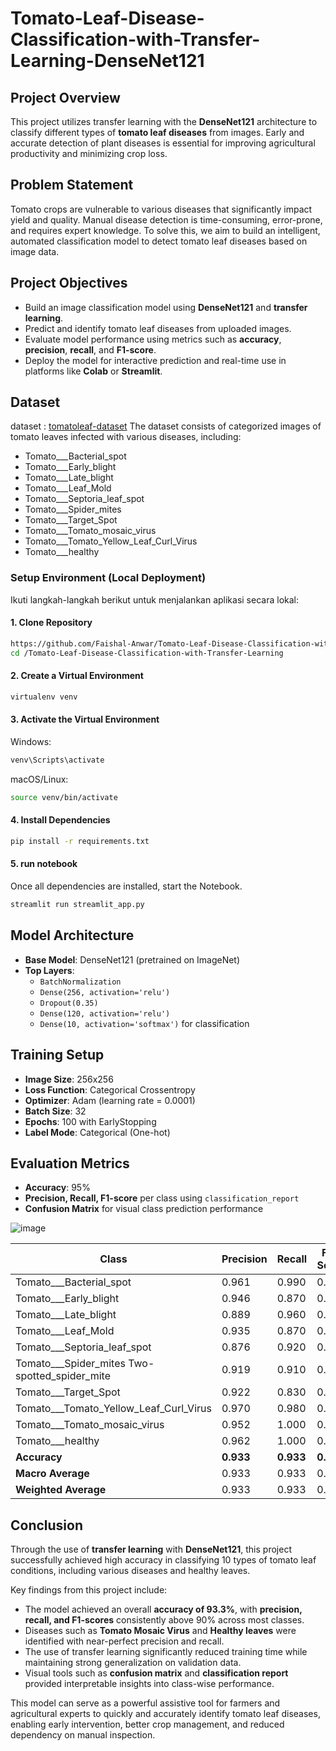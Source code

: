 # Tomato-Leaf-Disease-Classification-with-Transfer-Learning-DenseNet121

## Project Overview

This project utilizes transfer learning with the **DenseNet121** architecture to classify different types of **tomato leaf diseases** from images. Early and accurate detection of plant diseases is essential for improving agricultural productivity and minimizing crop loss.


## Problem Statement

Tomato crops are vulnerable to various diseases that significantly impact yield and quality. Manual disease detection is time-consuming, error-prone, and requires expert knowledge. To solve this, we aim to build an intelligent, automated classification model to detect tomato leaf diseases based on image data.


## Project Objectives

- Build an image classification model using **DenseNet121** and **transfer learning**.
- Predict and identify tomato leaf diseases from uploaded images.
- Evaluate model performance using metrics such as **accuracy**, **precision**, **recall**, and **F1-score**.
- Deploy the model for interactive prediction and real-time use in platforms like **Colab** or **Streamlit**.


## Dataset

dataset : [tomatoleaf-dataset](https://www.kaggle.com/datasets/kaustubhb999/tomatoleaf)
The dataset consists of categorized images of tomato leaves infected with various diseases, including:

- Tomato___Bacterial_spot  
- Tomato___Early_blight  
- Tomato___Late_blight  
- Tomato___Leaf_Mold  
- Tomato___Septoria_leaf_spot  
- Tomato___Spider_mites  
- Tomato___Target_Spot  
- Tomato___Tomato_mosaic_virus  
- Tomato___Tomato_Yellow_Leaf_Curl_Virus  
- Tomato___healthy

### Setup Environment (Local Deployment)

Ikuti langkah-langkah berikut untuk menjalankan aplikasi secara lokal:

#### 1. Clone Repository
```bash
https://github.com/Faishal-Anwar/Tomato-Leaf-Disease-Classification-with-Transfer-Learning.git
cd /Tomato-Leaf-Disease-Classification-with-Transfer-Learning
```

#### 2. Create a Virtual Environment
```bash
virtualenv venv
```

#### 3. Activate the Virtual Environment
Windows:
```bash
venv\Scripts\activate
```
macOS/Linux:
```bash
source venv/bin/activate
```

#### 4. Install Dependencies
```bash
pip install -r requirements.txt
```

#### 5. run notebook
Once all dependencies are installed, start the Notebook.
```bash
streamlit run streamlit_app.py
```

## Model Architecture

- **Base Model**: DenseNet121 (pretrained on ImageNet)
- **Top Layers**:
  - `BatchNormalization`
  - `Dense(256, activation='relu')`
  - `Dropout(0.35)`
  - `Dense(120, activation='relu')`
  - `Dense(10, activation='softmax')` for classification


## Training Setup

- **Image Size**: 256x256
- **Loss Function**: Categorical Crossentropy
- **Optimizer**: Adam (learning rate = 0.0001)
- **Batch Size**: 32
- **Epochs**: 100 with EarlyStopping
- **Label Mode**: Categorical (One-hot)


## Evaluation Metrics
- **Accuracy**: 95%
- **Precision, Recall, F1-score** per class using `classification_report`
- **Confusion Matrix** for visual class prediction performance

![image](https://github.com/user-attachments/assets/990e3ca7-2f00-4128-8d0f-c45f66631b42)

| Class                                             | Precision | Recall | F1-Score | Support |
|--------------------------------------------------|-----------|--------|----------|---------|
| Tomato___Bacterial_spot                          | 0.961     | 0.990  | 0.975    | 100     |
| Tomato___Early_blight                            | 0.946     | 0.870  | 0.906    | 100     |
| Tomato___Late_blight                             | 0.889     | 0.960  | 0.923    | 100     |
| Tomato___Leaf_Mold                               | 0.935     | 0.870  | 0.902    | 100     |
| Tomato___Septoria_leaf_spot                      | 0.876     | 0.920  | 0.898    | 100     |
| Tomato___Spider_mites Two-spotted_spider_mite    | 0.919     | 0.910  | 0.915    | 100     |
| Tomato___Target_Spot                             | 0.922     | 0.830  | 0.874    | 100     |
| Tomato___Tomato_Yellow_Leaf_Curl_Virus           | 0.970     | 0.980  | 0.975    | 100     |
| Tomato___Tomato_mosaic_virus                     | 0.952     | 1.000  | 0.976    | 100     |
| Tomato___healthy                                 | 0.962     | 1.000  | 0.980    | 100     |
| **Accuracy**                                     | **0.933** | **0.933** | **0.933** | **1000** |
| **Macro Average**                                | 0.933     | 0.933  | 0.932    | 1000    |
| **Weighted Average**                             | 0.933     | 0.933  | 0.932    | 1000    |


## Conclusion

Through the use of **transfer learning** with **DenseNet121**, this project successfully achieved high accuracy in classifying 10 types of tomato leaf conditions, including various diseases and healthy leaves.

Key findings from this project include:

- The model achieved an overall **accuracy of 93.3%**, with **precision, recall, and F1-scores** consistently above 90% across most classes.
- Diseases such as **Tomato Mosaic Virus** and **Healthy leaves** were identified with near-perfect precision and recall.
- The use of transfer learning significantly reduced training time while maintaining strong generalization on validation data.
- Visual tools such as **confusion matrix** and **classification report** provided interpretable insights into class-wise performance.

This model can serve as a powerful assistive tool for farmers and agricultural experts to quickly and accurately identify tomato leaf diseases, enabling early intervention, better crop management, and reduced dependency on manual inspection.
